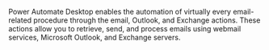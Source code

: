 Power Automate Desktop enables the automation of virtually every email-related procedure through the email, Outlook, and Exchange actions. These actions allow you to retrieve, send, and process emails using webmail services, Microsoft Outlook, and Exchange servers.
